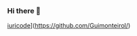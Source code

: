 ### Hi there 👋

<!--
**Guimonteirol/Guimonteirol** is a ✨ _special_ ✨ repository because its `README.md` (this file) appears on your GitHub profile.

Here are some ideas to get you started:

- 🔭 I’m currently working on ...
- 🌱 I’m currently learning ...
- 👯 I’m looking to collaborate on ...
- 🤔 I’m looking for help with ...
- 💬 Ask me about ...
- 📫 How to reach me: ...
- 😄 Pronouns: ...
- ⚡ Fun fact: ...
-->
[iuricode](https://github-readme-stats.vercel.app/api/top-langs/?username=iuricode&hide=html&layout=compact&theme=default)](https://github.com/Guimonteirol/)

